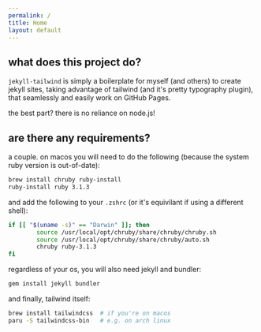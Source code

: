 ```yaml
---
permalink: /
title: Home
layout: default
---
```


## what does this project do?

`jekyll-tailwind` is simply a boilerplate for myself (and others) to create
jekyll sites, taking advantage of tailwind (and it's pretty typography
plugin), that seamlessly and easily work on GitHub Pages.

the best part? there is no reliance on node.js!

## are there any requirements?

a couple. on macos you will need to do the following (because the system ruby
version is out-of-date):

```sh
brew install chruby ruby-install
ruby-install ruby 3.1.3
```

and add the following to your `.zshrc` (or it's equivilant if
using a different shell):

```sh
if [[ "$(uname -s)" == "Darwin" ]]; then
        source /usr/local/opt/chruby/share/chruby/chruby.sh
        source /usr/local/opt/chruby/share/chruby/auto.sh
        chruby ruby-3.1.3
fi
```

regardless of your os, you will also need jekyll and bundler:

```sh
gem install jekyll bundler
```

and finally, tailwind itself:

```sh
brew install tailwindcss  # if you're on macos
paru -S tailwindcss-bin   # e.g. on arch linux
```
